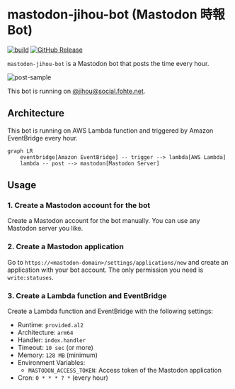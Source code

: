 # mastodon-jihou-bot (Mastodon 時報 Bot)

[![build](https://github.com/fohte/mastodon-jihou-bot/actions/workflows/build.yml/badge.svg)](https://github.com/fohte/mastodon-jihou-bot/actions/workflows/build.yml)
[![GitHub Release](https://img.shields.io/github/release/fohte/mastodon-jihou-bot.svg?style=flat)](https://github.com/fohte/mastodon-jihou-bot/releases/latest)

`mastodon-jihou-bot` is a Mastodon bot that posts the time every hour.

![post-sample](https://github.com/fohte/mastodon-jihou-bot/assets/11088009/af1d361e-b587-4a75-b184-2156c0b4c1c8)

This bot is running on [@jihou@social.fohte.net](https://social.fohte.net/@jihou).

## Architecture

This bot is running on AWS Lambda function and triggered by Amazon EventBridge every hour.

```mermaid
graph LR
    eventbridge[Amazon EventBridge] -- trigger --> lambda[AWS Lambda]
    lambda -- post --> mastodon[Mastodon Server]
```

## Usage

### 1. Create a Mastodon account for the bot

Create a Mastodon account for the bot manually. You can use any Mastodon server you like.

### 2. Create a Mastodon application

Go to `https://<mastodon-domain>/settings/applications/new` and create an application with your bot account. The only permission you need is `write:statuses`.

### 3. Create a Lambda function and EventBridge

Create a Lambda function and EventBridge with the following settings:

- Runtime: `provided.al2`
- Architecture: `arm64`
- Handler: `index.handler`
- Timeout: `10 sec` (or more)
- Memory: `128 MB` (minimum)
- Environment Variables:
    - `MASTODON_ACCESS_TOKEN`: Access token of the Mastodon application
- Cron: `0 * * * ? *` (every hour)
